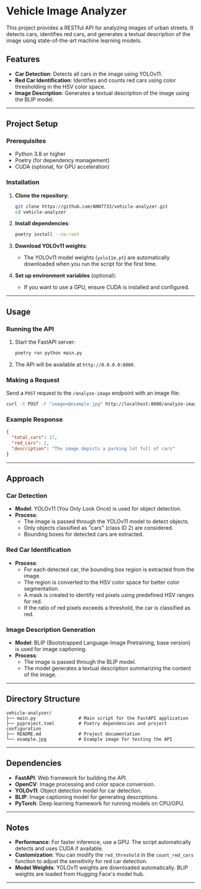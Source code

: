 # Vehicle Image Analyzer

This project provides a RESTful API for analyzing images of urban streets. It detects cars, identifies red cars, and generates a textual description of the image using state-of-the-art machine learning models.

## Features

- **Car Detection**: Detects all cars in the image using YOLOv11.
- **Red Car Identification**: Identifies and counts red cars using color thresholding in the HSV color space.
- **Image Description**: Generates a textual description of the image using the BLIP model.

---

## Project Setup

### Prerequisites

- Python 3.8 or higher
- Poetry (for dependency management)
- CUDA (optional, for GPU acceleration)

### Installation

1. **Clone the repository**:
   ```bash
   git clone https://github.com/ANN7733/vehicle-analyzer.git
   cd vehicle-analyzer
   ```

2. **Install dependencies**:
   ```bash
   poetry install --no-root
   ```

3. **Download YOLOv11 weights**:
   - The YOLOv11 model weights (`yolo11m.pt`) are automatically downloaded when you run the script for the first time.

4. **Set up environment variables** (optional):
   - If you want to use a GPU, ensure CUDA is installed and configured.

---

## Usage

### Running the API

1. Start the FastAPI server:
   ```bash
   poetry run python main.py
   ```

2. The API will be available at `http://0.0.0.0:8000`.

### Making a Request

Send a `POST` request to the `/analyze-image` endpoint with an image file:

```bash
curl -X POST -F "image=@example.jpg" http://localhost:8000/analyze-image
```

### Example Response

```json
{
  "total_cars": 17,
  "red_cars": 2,
  "description": "The image depicts a parking lot full of cars"
}
```
---

## Approach

### Car Detection

- **Model**: YOLOv11 (You Only Look Once) is used for object detection.
- **Process**:
  - The image is passed through the YOLOv11 model to detect objects.
  - Only objects classified as "cars" (class ID 2) are considered.
  - Bounding boxes for detected cars are extracted.

### Red Car Identification

- **Process**:
  - For each detected car, the bounding box region is extracted from the image.
  - The region is converted to the HSV color space for better color segmentation.
  - A mask is created to identify red pixels using predefined HSV ranges for red.
  - If the ratio of red pixels exceeds a threshold, the car is classified as red.

### Image Description Generation

- **Model**: BLIP (Bootstrapped Language-Image Pretraining, base version) is used for image captioning.
- **Process**:
  - The image is passed through the BLIP model.
  - The model generates a textual description summarizing the content of the image.

---

## Directory Structure

```
vehicle-analyzer/
├── main.py                # Main script for the FastAPI application
├── pyproject.toml         # Poetry dependencies and project configuration
├── README.md              # Project documentation
└── example.jpg            # Example image for testing the API
```

---

## Dependencies

- **FastAPI**: Web framework for building the API.
- **OpenCV**: Image processing and color space conversion.
- **YOLOv11**: Object detection model for car detection.
- **BLIP**: Image captioning model for generating descriptions.
- **PyTorch**: Deep learning framework for running models on CPU/GPU.

---

## Notes

- **Performance**: For faster inference, use a GPU. The script automatically detects and uses CUDA if available.
- **Customization**: You can modify the `red_threshold` in the `count_red_cars` function to adjust the sensitivity for red car detection.
- **Model Weights**: YOLOv11 weights are downloaded automatically. BLIP weights are loaded from Hugging Face's model hub.

---
